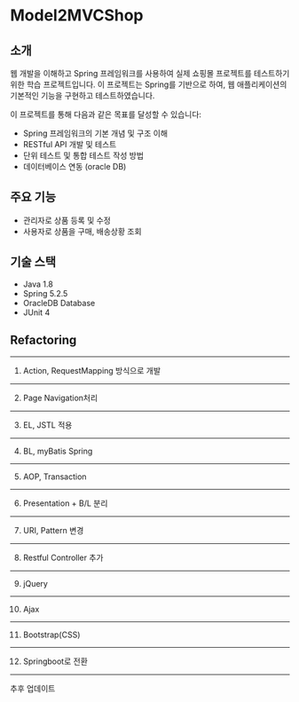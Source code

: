 # Model2MVCShop

## 소개
웹 개발을 이해하고 Spring 프레임워크를 사용하여 실제 쇼핑몰 프로젝트를 테스트하기 위한 학습 프로젝트입니다. 이 프로젝트는 Spring를 기반으로 하여, 웹 애플리케이션의 기본적인 기능을 구현하고 테스트하였습니다.

이 프로젝트를 통해 다음과 같은 목표를 달성할 수 있습니다:

* Spring 프레임워크의 기본 개념 및 구조 이해
* RESTful API 개발 및 테스트
* 단위 테스트 및 통합 테스트 작성 방법
* 데이터베이스 연동 (oracle DB)
  
## 주요 기능
* 관리자로 상품 등록 및 수정
* 사용자로 상품을 구매, 배송상황 조회

## 기술 스택
* Java 1.8
* Spring 5.2.5
* OracleDB Database
* JUnit 4

## Refactoring
-------------------------------------------------
1. Action, RequestMapping 방식으로 개발


------------------------------------------------
2. Page Navigation처리


------------------------------------------------
3. EL, JSTL 적용


-----------------------------------------------
4. BL, myBatis Spring


-----------------------------------------------
5. AOP, Transaction


-----------------------------------------------
6. Presentation + B/L 분리


-----------------------------------------------
7. URI, Pattern 변경


-----------------------------------------------
8. Restful Controller 추가


-----------------------------------------------
9. jQuery


-----------------------------------------------
10. Ajax


-----------------------------------------------
11. Bootstrap(CSS)


-----------------------------------------------
12. Springboot로 전환


-----------------------------------------------

추후 업데이트
